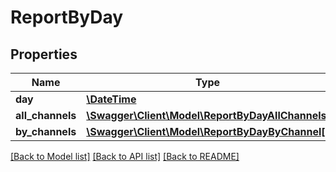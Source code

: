 # ReportByDay

## Properties
Name | Type | Description | Notes
------------ | ------------- | ------------- | -------------
**day** | [**\DateTime**](\DateTime.md) |  | 
**all_channels** | [**\Swagger\Client\Model\ReportByDayAllChannels**](ReportByDayAllChannels.md) |  | 
**by_channels** | [**\Swagger\Client\Model\ReportByDayByChannel[]**](ReportByDayByChannel.md) |  | 

[[Back to Model list]](../README.md#documentation-for-models) [[Back to API list]](../README.md#documentation-for-api-endpoints) [[Back to README]](../README.md)


